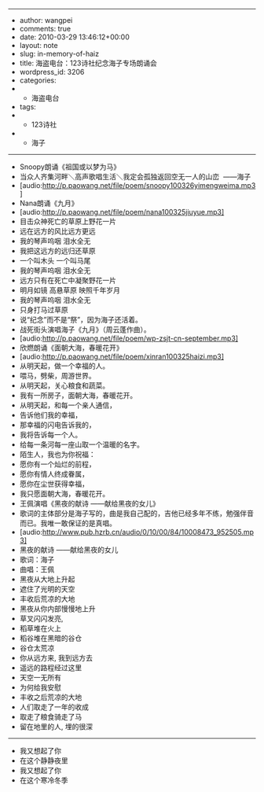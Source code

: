 - ---
- author: wangpei
- comments: true
- date: 2010-03-29 13:46:12+00:00
- layout: note
- slug: in-memory-of-haiz
- title: 海盗电台：123诗社纪念海子专场朗诵会
- wordpress_id: 3206
- categories:
- - 海盗电台
- tags:
- - 123诗社
- - 海子
- ---
- Snoopy朗诵《祖国或以梦为马》
- 当众人齐集河畔＼高声歌唱生活＼我定会孤独返回空无一人的山峦  ——海子
- [audio:http://p.paowang.net/file/poem/snoopy100326yimengweima.mp3]
- Nana朗诵《九月》
- [audio:http://p.paowang.net/file/poem/nana100325jiuyue.mp3]
- 目击众神死亡的草原上野花一片
- 远在远方的风比远方更远
- 我的琴声呜咽 泪水全无
- 我把这远方的远归还草原
- 一个叫木头 一个叫马尾
- 我的琴声呜咽 泪水全无
- 远方只有在死亡中凝聚野花一片
- 明月如镜 高悬草原 映照千年岁月
- 我的琴声呜咽 泪水全无
- 只身打马过草原
- 说“纪念”而不是“祭”，因为海子还活着。
- 战死街头演唱海子《九月》（周云蓬作曲）。
- [audio:http://p.paowang.net/file/poem/wp-zsjt-cn-september.mp3]
- 欣燃朗诵《面朝大海，春暖花开》
- [audio:http://p.paowang.net/file/poem/xinran100325haizi.mp3]
- 从明天起，做一个幸福的人。
- 喂马，劈柴，周游世界。
- 从明天起，关心粮食和蔬菜。
- 我有一所房子，面朝大海，春暖花开。
- 从明天起，和每一个亲人通信，
- 告诉他们我的幸福，
- 那幸福的闪电告诉我的，
- 我将告诉每一个人。
- 给每一条河每一座山取一个温暖的名字。
- 陌生人，我也为你祝福：
- 愿你有一个灿烂的前程，
- 愿你有情人终成眷属，
- 愿你在尘世获得幸福，
- 我只愿面朝大海，春暖花开。
- 王佩演唱《黑夜的献诗 ——献给黑夜的女儿》
- 歌词的主体部分是海子写的，曲是我自己配的，吉他已经多年不练，勉强伴音而已。我唯一敢保证的是真唱。
- [audio:http://www.pub.hzrb.cn/audio/0/10/00/84/10008473_952505.mp3]
- 黑夜的献诗 ——献给黑夜的女儿
- 歌词：海子
- 曲唱：王佩
- 黑夜从大地上升起
- 遮住了光明的天空
- 丰收后荒凉的大地
- 黑夜从你内部慢慢地上升
- 草叉闪闪发亮,
- 稻草堆在火上
- 稻谷堆在黑暗的谷仓
- 谷仓太荒凉
- 你从远方来, 我到远方去
- 遥远的路程经过这里
- 天空一无所有
- 为何给我安慰
- 丰收之后荒凉的大地
- 人们取走了一年的收成
- 取走了粮食骑走了马
- 留在地里的人, 埋的很深
- ----------------------------------------------
- 我又想起了你
- 在这个静静夜里
- 我又想起了你
- 在这个寒冷冬季
